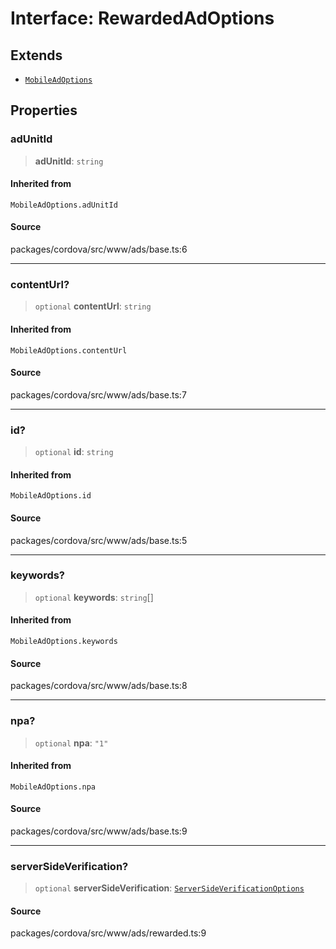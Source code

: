 # Interface: RewardedAdOptions

## Extends

- [`MobileAdOptions`](../type-aliases/MobileAdOptions.md)

## Properties

### adUnitId

> **adUnitId**: `string`

#### Inherited from

`MobileAdOptions.adUnitId`

#### Source

packages/cordova/src/www/ads/base.ts:6

***

### contentUrl?

> `optional` **contentUrl**: `string`

#### Inherited from

`MobileAdOptions.contentUrl`

#### Source

packages/cordova/src/www/ads/base.ts:7

***

### id?

> `optional` **id**: `string`

#### Inherited from

`MobileAdOptions.id`

#### Source

packages/cordova/src/www/ads/base.ts:5

***

### keywords?

> `optional` **keywords**: `string`[]

#### Inherited from

`MobileAdOptions.keywords`

#### Source

packages/cordova/src/www/ads/base.ts:8

***

### npa?

> `optional` **npa**: `"1"`

#### Inherited from

`MobileAdOptions.npa`

#### Source

packages/cordova/src/www/ads/base.ts:9

***

### serverSideVerification?

> `optional` **serverSideVerification**: [`ServerSideVerificationOptions`](ServerSideVerificationOptions.md)

#### Source

packages/cordova/src/www/ads/rewarded.ts:9
